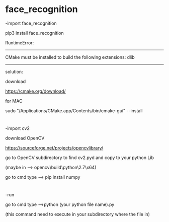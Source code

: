 # face_recognition

-import face_recognition

 pip3 install face_recognition
 
 RuntimeError:

*******************************************************************

CMake must be installed to build the following extensions: dlib

*******************************************************************

solution:

download

https://cmake.org/download/


for MAC

sudo "/Applications/CMake.app/Contents/bin/cmake-gui" --install


#


-import cv2

download OpenCV

https://sourceforge.net/projects/opencvlibrary/

go to OpenCV subdirectory to find cv2.pyd and copy to your python Lib

(maybe in --> opencv\build\python\2.7\x64)

go to cmd type --> pip install numpy


#


-run

go to cmd type -->python (your python file name).py

(this command need to execute in your subdirectory where the file in)
